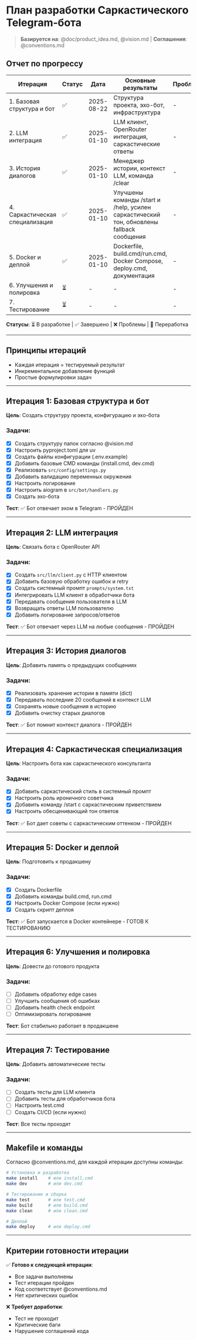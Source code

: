 # План разработки Саркастического Telegram-бота

> **Базируется на**: @doc/product_idea.md, @vision.md | **Соглашения**: @conventions.md

## Отчет по прогрессу

| Итерация | Статус | Дата | Основные результаты | Проблемы | Следующие шаги |
|----------|--------|------|---------------------|----------|----------------|
| 1. Базовая структура и бот | ✅ | 2025-08-22 | Структура проекта, эхо-бот, инфраструктура | - | Переход к Итерации 2 |
| 2. LLM интеграция | ✅ | 2025-01-10 | LLM клиент, OpenRouter интеграция, саркастические ответы | - | Переход к Итерации 3 |
| 3. История диалогов | ✅ | 2025-01-10 | Менеджер истории, контекст LLM, команда /clear | - | Переход к Итерации 4 |
| 4. Саркастическая специализация | ✅ | 2025-01-10 | Улучшены команды /start и /help, усилен саркастический тон, обновлены fallback сообщения | - | Переход к Итерации 5 |
| 5. Docker и деплой | ✅ | 2025-01-10 | Dockerfile, build.cmd/run.cmd, Docker Compose, deploy.cmd, документация | - | Переход к Итерации 6 |
| 6. Улучшения и полировка | ⏳ | - | - | - | - |
| 7. Тестирование | ⏳ | - | - | - | - |

**Статусы**: ⏳ В разработке | ✅ Завершено | ❌ Проблемы | 🔄 Переработка

---

## Принципы итераций
- Каждая итерация = тестируемый результат
- Инкрементальное добавление функций  
- Простые формулировки задач

---



## Итерация 1: Базовая структура и бот
**Цель**: Создать структуру проекта, конфигурацию и эхо-бота

### Задачи:
- [x] Создать структуру папок согласно @vision.md
- [x] Настроить pyproject.toml для uv
- [x] Создать файлы конфигурации (.env.example)
- [x] Добавить базовые CMD команды (install.cmd, dev.cmd)
- [x] Реализовать `src/config/settings.py`
- [x] Добавить валидацию переменных окружения
- [x] Настроить логирование
- [x] Настроить aiogram в `src/bot/handlers.py`
- [x] Создать эхо-бота

**Тест**: ✅ Бот отвечает эхом в Telegram - ПРОЙДЕН

---

## Итерация 2: LLM интеграция
**Цель**: Связать бота с OpenRouter API

### Задачи:
- [x] Создать `src/llm/client.py` с HTTP клиентом
- [x] Добавить базовую обработку ошибок и retry
- [x] Создать системный промпт `prompts/system.txt`
- [x] Интегрировать LLM клиент в обработчики бота
- [x] Передавать сообщения пользователя в LLM
- [x] Возвращать ответы LLM пользователю
- [x] Добавить логирование запросов/ответов

**Тест**: ✅ Бот отвечает через LLM на любые сообщения - ПРОЙДЕН

---

## Итерация 3: История диалогов
**Цель**: Добавить память о предыдущих сообщениях

### Задачи:
- [x] Реализовать хранение истории в памяти (dict)
- [x] Передавать последние 20 сообщений в контекст LLM
- [x] Сохранять новые сообщения в историю
- [x] Добавить очистку старых диалогов

**Тест**: ✅ Бот помнит контекст диалога - ПРОЙДЕН

---

## Итерация 4: Саркастическая специализация
**Цель**: Настроить бота как саркастического консультанта

### Задачи:
- [x] Добавить саркастический стиль в системный промпт
- [x] Настроить роль ироничного советчика
- [x] Добавить команду /start с саркастическим приветствием
- [x] Настроить обесценивающий тон ответов

**Тест**: ✅ Бот дает советы с саркастическим оттенком - ПРОЙДЕН

---

## Итерация 5: Docker и деплой
**Цель**: Подготовить к продакшену

### Задачи:
- [x] Создать Dockerfile
- [x] Добавить команды build.cmd, run.cmd
- [x] Настроить Docker Compose (если нужно)
- [x] Создать скрипт деплоя

**Тест**: ✅ Бот запускается в Docker контейнере - ГОТОВ К ТЕСТИРОВАНИЮ

---

## Итерация 6: Улучшения и полировка
**Цель**: Довести до готового продукта

### Задачи:
- [ ] Добавить обработку edge cases
- [ ] Улучшить сообщения об ошибках
- [ ] Добавить health check endpoint
- [ ] Оптимизировать логирование

**Тест**: Бот стабильно работает в продакшене

---

## Итерация 7: Тестирование
**Цель**: Добавить автоматические тесты

### Задачи:
- [ ] Создать тесты для LLM клиента
- [ ] Добавить тесты для обработчиков бота
- [ ] Настроить test.cmd
- [ ] Создать CI/CD (если нужно)

**Тест**: Все тесты проходят



---

## Makefile и команды

Согласно @conventions.md, для каждой итерации доступны команды:

```bash
# Установка и разработка
make install    # или install.cmd
make dev        # или dev.cmd

# Тестирование и сборка  
make test       # или test.cmd
make build      # или build.cmd
make clean      # или clean.cmd

# Деплой
make deploy     # или deploy.cmd
```

---

## Критерии готовности итерации

✅ **Готово к следующей итерации**:
- Все задачи выполнены
- Тест итерации пройден
- Код соответствует @conventions.md
- Нет критических ошибок

❌ **Требует доработки**:
- Тест не проходит
- Критические баги
- Нарушение соглашений кода
